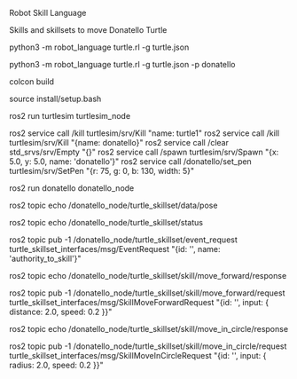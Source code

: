 Robot Skill Language

Skills and skillsets to move Donatello Turtle

python3 -m robot_language turtle.rl -g turtle.json

python3 -m robot_language turtle.rl -g turtle.json -p donatello

colcon build

source install/setup.bash

ros2 run turtlesim turtlesim_node

ros2 service call /kill turtlesim/srv/Kill "name: turtle1"
ros2 service call /kill turtlesim/srv/Kill "{name: donatello}"
ros2 service call /clear std_srvs/srv/Empty "{}"
ros2 service call /spawn turtlesim/srv/Spawn "{x: 5.0, y: 5.0, name: 'donatello'}"
ros2 service call /donatello/set_pen turtlesim/srv/SetPen "{r: 75, g: 0, b: 130, width: 5}"

ros2 run donatello donatello_node

ros2 topic echo /donatello_node/turtle_skillset/data/pose

ros2 topic echo /donatello_node/turtle_skillset/status

ros2 topic pub -1 /donatello_node/turtle_skillset/event_request turtle_skillset_interfaces/msg/EventRequest "{id: '', name: 'authority_to_skill'}"




ros2 topic echo /donatello_node/turtle_skillset/skill/move_forward/response

ros2 topic pub -1 /donatello_node/turtle_skillset/skill/move_forward/request turtle_skillset_interfaces/msg/SkillMoveForwardRequest "{id: '', input: { distance: 2.0, speed: 0.2 }}"




ros2 topic echo /donatello_node/turtle_skillset/skill/move_in_circle/response

ros2 topic pub -1 /donatello_node/turtle_skillset/skill/move_in_circle/request turtle_skillset_interfaces/msg/SkillMoveInCircleRequest "{id: '', input: { radius: 2.0, speed: 0.2 }}"

